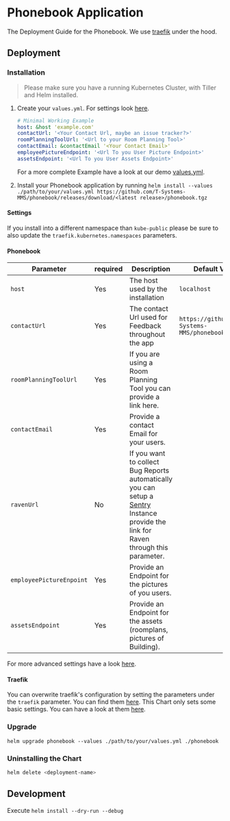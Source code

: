 # Phonebook Application

The Deployment Guide for the Phonebook.
We use [traefik](https://traefik.io/) under the hood. 

## Deployment

### Installation

> Please make sure you have a running Kubernetes Cluster, with Tiller and Helm installed.

1. Create your `values.yml`. For settings look [here](#Settings).

    ```yml
    # Minimal Working Example
    host: &host 'example.com'
    contactUrl: '<Your Contact Url, maybe an issue tracker?>'
    roomPlanningToolUrl: '<Url to your Room Planning Tool>'
    contactEmail: &contactEmail '<Your Contact Email>'
    employeePictureEndpoint: '<Url To you User Picture Endpoint>'
    assetsEndpoint: '<Url To you User Assets Endpoint>'
    ```

    For a more complete Example have a look at our demo [values.yml](../Phonebook.Demo/values.yml).

2. Install your Phonebook application by running `helm install --values ./path/to/your/values.yml https://github.com/T-Systems-MMS/phonebook/releases/download/<latest release>/phonebook.tgz`

#### Settings

If you install into a different namespace than `kube-public` please be sure to also update the `traefik.kubernetes.namespaces` parameters.

#### Phonebook

| Parameter                | required | Description                                                                                                                                               | Default Value                                       |
| ------------------------ | -------- | --------------------------------------------------------------------------------------------------------------------------------------------------------- | --------------------------------------------------- |
| `host`                   | Yes      | The host used by the installation                                                                                                                         | `localhost`                                         |
| `contactUrl`             | Yes      | The contact Url used for Feedback throughout the app                                                                                                      | `https://github.com/T-Systems-MMS/phonebook/issues` |
| `roomPlanningToolUrl`    | Yes      | If you are using a Room Planning Tool you can provide a link here.                                                                                        |                                                     |
| `contactEmail`           | Yes      | Provide a contact Email for your users.                                                                                                                   |                                                     |
| `ravenUrl`               | No       | If you want to collect Bug Reports automatically you can setup a [Sentry](https://sentry.io/) Instance provide the link for Raven through this parameter. |                                                     |
| `employeePictureEnpoint` | Yes      | Provide an Endpoint for the pictures of you users.                                                                                                        |                                                     |
| `assetsEndpoint`         | Yes      | Provide an Endpoint for the assets (roomplans, pictures of Building).                                                                                     |

For more advanced settings have a look [here](phonebook/values.yaml).

#### Traefik

You can overwrite traefik's configuration by setting the parameters under the `traefik` parameter. You can find them [here](https://github.com/helm/charts/tree/master/stable/traefik).
This Chart only sets some basic settings. You can have a look at them [here](phonebook/values.yaml).

### Upgrade

`helm upgrade phonebook --values ./path/to/your/values.yml ./phonebook`

### Uninstalling the Chart

```bash
helm delete <deployment-name>
```

## Development

Execute `helm install --dry-run --debug`
